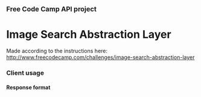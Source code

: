 ## <small>Free Code Camp API project</small>
# Image Search Abstraction Layer

Made according to the instructions here:  
http://www.freecodecamp.com/challenges/image-search-abstraction-layer

### Client usage

#### Response format